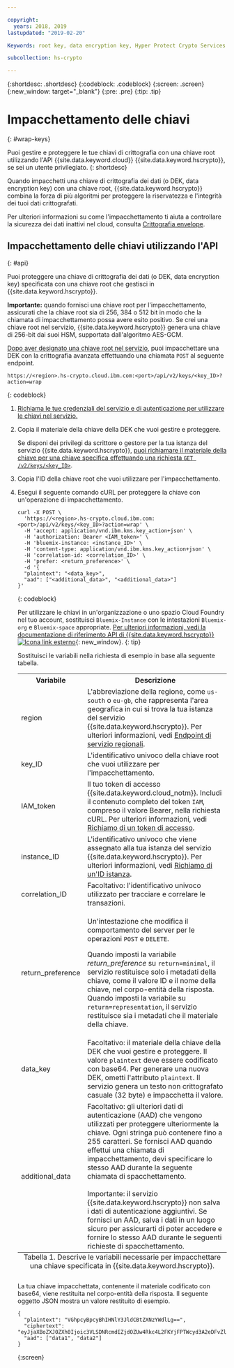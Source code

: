 ```yaml
---

copyright:
  years: 2018, 2019
lastupdated: "2019-02-20"

Keywords: root key, data encryption key, Hyper Protect Crypto Services

subcollection: hs-crypto

---
```


{:shortdesc: .shortdesc}
{:codeblock: .codeblock}
{:screen: .screen}
{:new_window: target="_blank"}
{:pre: .pre}
{:tip: .tip}

# Impacchettamento delle chiavi
{: #wrap-keys}

Puoi gestire e proteggere le tue chiavi di crittografia con una chiave root utilizzando l'API {{site.data.keyword.cloud}} {{site.data.keyword.hscrypto}}, se sei un utente privilegiato.
{: shortdesc}

Quando impacchetti una chiave di crittografia dei dati (o DEK, data encryption key) con una chiave root, {{site.data.keyword.hscrypto}} combina la forza di più algoritmi per proteggere la riservatezza e l'integrità dei tuoi dati crittografati.  

Per ulteriori informazioni su come l'impacchettamento ti aiuta a controllare la sicurezza dei dati inattivi nel cloud, consulta [Crittografia envelope](/docs/services/key-protect/concepts/envelope-encryption.html).

## Impacchettamento delle chiavi utilizzando l'API
{: #api}

Puoi proteggere una chiave di crittografia dei dati (o DEK, data encryption key) specificata con una chiave root che gestisci in {{site.data.keyword.hscrypto}}.

**Importante:** quando fornisci una chiave root per l'impacchettamento, assicurati che la chiave root sia di 256, 384 o 512 bit in modo che la chiamata di impacchettamento possa avere esito positivo. Se crei una chiave root nel servizio, {{site.data.keyword.hscrypto}} genera una chiave di 256-bit dai suoi HSM, supportata dall'algoritmo AES-GCM.

[Dopo aver designato una chiave root nel servizio](/docs/services/hs-crypto/create-root-keys.html), puoi impacchettare una DEK con la crittografia avanzata effettuando una chiamata `POST` al seguente endpoint.

```
https://<region>.hs-crypto.cloud.ibm.com:<port>/api/v2/keys/<key_ID>?action=wrap
```
{: codeblock}

1. [Richiama le tue credenziali del servizio e di autenticazione per utilizzare le chiavi nel servizio.](/docs/services/hs-crypto/access-api.html)

2. Copia il materiale della chiave della DEK che vuoi gestire e proteggere.

    Se disponi dei privilegi da scrittore o gestore per la tua istanza del servizio {{site.data.keyword.hscrypto}}, [puoi richiamare il materiale della chiave per una chiave specifica effettuando una richiesta `GET /v2/keys/<key_ID>`](/docs/services/hs-crypto/view-keys.html#api).

3. Copia l'ID della chiave root che vuoi utilizzare per l'impacchettamento.

4. Esegui il seguente comando cURL per proteggere la chiave con un'operazione di impacchettamento.

    ```cURL
    curl -X POST \
      'https://<region>.hs-crypto.cloud.ibm.com:<port>/api/v2/keys/<key_ID>?action=wrap' \
      -H 'accept: application/vnd.ibm.kms.key_action+json' \
      -H 'authorization: Bearer <IAM_token>' \
      -H 'bluemix-instance: <instance_ID>' \
      -H 'content-type: application/vnd.ibm.kms.key_action+json' \
      -H 'correlation-id: <correlation_ID>' \
      -H 'prefer: <return_preference>' \
      -d '{
      "plaintext": "<data_key>",
      "aad": ["<additional_data>", "<additional_data>"]
    }'
    ```
    {: codeblock}

    Per utilizzare le chiavi in un'organizzazione o uno spazio Cloud Foundry nel tuo account, sostituisci `Bluemix-Instance` con le intestazioni `Bluemix-org` e `Bluemix-space` appropriate. [Per ulteriori informazioni, vedi la documentazione di riferimento API di {{site.data.keyword.hscrypto}}
![Icona link esterno](../../icons/launch-glyph.svg "Icona link esterno")](https://cloud.ibm.com/apidocs/hs-crypto){: new_window}.
    {: tip}

    Sostituisci le variabili nella richiesta di esempio in base alla seguente tabella.

    <table>
      <tr>
        <th>Variabile</th>
        <th>Descrizione</th>
      </tr>
      <tr>
        <td><varname>region</varname></td>
        <td>L'abbreviazione della regione, come <code>us-south</code> o <code>eu-gb</code>, che rappresenta l'area geografica in cui si trova la tua istanza del servizio {{site.data.keyword.hscrypto}}. Per ulteriori informazioni, vedi <a href="/docs/services/hs-crypto/regions.html#endpoints">Endpoint di servizio regionali</a>.</td>
      </tr>
      <tr>
        <td><varname>key_ID</varname></td>
        <td>L'identificativo univoco della chiave root che vuoi utilizzare per l'impacchettamento.</td>
      </tr>
      <tr>
        <td><varname>IAM_token</varname></td>
        <td>Il tuo token di accesso {{site.data.keyword.cloud_notm}}. Includi il contenuto completo del token <code>IAM</code>, compreso il valore Bearer, nella richiesta cURL. Per ulteriori informazioni, vedi <a href="/docs/services/hs-crypto/access-api.html#retrieve-token">Richiamo di un token di accesso</a>.</td>
      </tr>
      <tr>
        <td><varname>instance_ID</varname></td>
        <td>L'identificativo univoco che viene assegnato alla tua istanza del servizio {{site.data.keyword.hscrypto}}. Per ulteriori informazioni, vedi <a href="/docs/services/hs-crypto/access-api.html#retrieve-instance-ID">Richiamo di un'ID istanza</a>.</td>
      </tr>
      <tr>
        <td><varname>correlation_ID</varname></td>
        <td>Facoltativo: l'identificativo univoco utilizzato per tracciare e correlare le transazioni.</td>
      </tr>
      <tr>
        <td><varname>return_preference</varname></td>
        <td><p>Un'intestazione che modifica il comportamento del server per le operazioni <code>POST</code> e <code>DELETE</code>.</p><p>Quando imposti la variabile <em>return_preference</em> su <code>return=minimal</code>, il servizio restituisce solo i metadati della chiave, come il valore ID e il nome della chiave, nel corpo-entità della risposta. Quando imposti la variabile su <code>return=representation</code>, il servizio restituisce sia i metadati che il materiale della chiave.</p></td>
      </tr>
      <tr>
        <td><varname>data_key</varname></td>
        <td>Facoltativo: il materiale della chiave della DEK che vuoi gestire e proteggere. Il valore <code>plaintext</code> deve essere codificato con base64. Per generare una nuova DEK, ometti l'attributo <code>plaintext</code>. Il servizio genera un testo non crittografato casuale (32 byte) e impacchetta il valore.</td>
      </tr>
      <tr>
        <td><varname>additional_data</varname></td>
        <td>Facoltativo: gli ulteriori dati di autenticazione (AAD) che vengono utilizzati per proteggere ulteriormente la chiave. Ogni stringa può contenere fino a 255 caratteri. Se fornisci AAD quando effettui una chiamata di impacchettamento, devi specificare lo stesso AAD durante la seguente chiamata di spacchettamento.<br></br>Importante: il servizio {{site.data.keyword.hscrypto}} non salva i dati di autenticazione aggiuntivi. Se fornisci un AAD, salva i dati in un luogo sicuro per assicurarti di poter accedere e fornire lo stesso AAD durante le seguenti richieste di spacchettamento.</td>
      </tr>
      <caption style="caption-side:bottom;">Tabella 1. Descrive le variabili necessarie per impacchettare una chiave specificata in {{site.data.keyword.hscrypto}}.</caption>
    </table>

    La tua chiave impacchettata, contenente il materiale codificato con base64, viene restituita nel corpo-entità della risposta. Il seguente oggetto JSON mostra un valore restituito di esempio.

    ```
    {
      "plaintext": "VGhpcyBpcyBhIHNlY3JldCBtZXNzYWdlLg==",
      "ciphertext": "eyJjaXBoZXJ0ZXh0Ijoic3VLSDNRcmdEZjdOZUw4Rkc4L2FKYjFPTWcyd3A2eDFvZlA4MEc0Z1B2RmNrV2g3cUlidHphYXU0eHpKWWoxZyIsImhhc2giOiJiMmUyODdkZDBhZTAwZGZlY2Q3OGJmMDUxYmNmZGEyNWJkNGUzMjBkYjBhN2FjNzVhMWYzZmNkMDZlMjAzZWYxNWM5MTY4N2JhODg2ZWRjZGE2YWVlMzFjYzk2MjNkNjA5YTRkZWNkN2E5Y2U3ZDc5ZTRhZGY1MWUyNWFhYWM5MjhhNzg3NmZjYjM2NDFjNTQzMTZjMjMwOGY2MThlZGM2OTE3MjAyYjA5YTdjMjA2YzkxNTBhOTk1NmUxYzcxMTZhYjZmNmQyYTQ4MzZiZTM0NTk0Y2IwNzJmY2RmYTk2ZSJ9"
      "aad": ["data1", "data2"]
    }
    ```
    {:screen}
